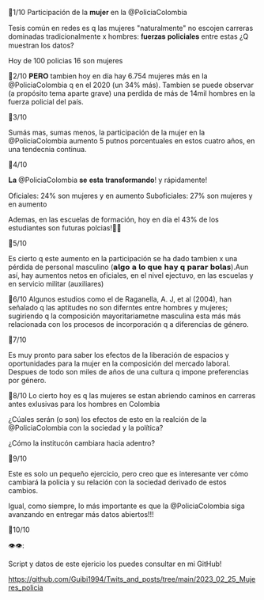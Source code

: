 🧵1/10
Participación de la 𝐦𝐮𝐣𝐞𝐫 en la 
@PoliciaColombia
 

Tesis común en redes es q las mujeres "naturalmente" no escojen carreras dominadas tradicionalmente x hombres: 𝐟𝐮𝐞𝐫𝐳𝐚𝐬 𝐩𝐨𝐥𝐢𝐜𝐢𝐚𝐥𝐞𝐬 entre estas ¿Q muestran los datos?

Hoy de 100 policias 16 son mujeres


🧵2/10
𝐏𝐄𝐑𝐎 tambien hoy en día hay 6.754 mujeres más en la 
@PoliciaColombia
 q en el 2020 (un 34% más). Tambien se puede observar (a propósito tema aparte grave) una perdida de más de 14mil hombres en la fuerza policial del país.

🧵3/10

Sumás mas, sumas menos, la participación de la mujer en la 
@PoliciaColombia
 aumento 5 putnos porcentuales en estos cuatro años, en una tendecnia continua.


🧵4/10

𝐋𝐚 
@PoliciaColombia
  𝐬𝐞 𝐞𝐬𝐭𝐚 𝐭𝐫𝐚𝐧𝐬𝐟𝐨𝐫𝐦𝐚𝐧𝐝𝐨! y rápidamente!

Oficiales: 24% son mujeres y en aumento
Suboficiales: 27% son mujeres y en aumento

Ademas, en las escuelas de formación, hoy en día el 43% de los estudiantes son futuras polcias!👮‍♀️

🧵5/10

Es cierto q este aumento en la participación se ha dado tambien x una pérdida de personal masculino (𝗮𝗹𝗴𝗼 𝗮 𝗹𝗼 𝗾𝘂𝗲 𝗵𝗮𝘆 𝗾 𝗽𝗮𝗿𝗮𝗿 𝗯𝗼𝗹𝗮𝘀).Aun así, hay aumentos netos en oficiales, en el nivel ejectuvo, en las escuelas y en servicio militar (auxiliares)

🧵6/10
Algunos estudios como el de Raganella, A. J, et al (2004), han señalado q las aptitudes no son diferntes entre hombres y mujeres; sugiriendo q la composición mayoritariametne masculina esta más más relacionada con los procesos de incorporación q a diferencias de género.

🧵7/10

Es muy pronto para saber los efectos de la liberación de espacios y oportunidades para la mujer en la composición del mercado laboral. Despues de todo son miles de años de una cultura q impone preferencias por género.

🧵8/10
Lo cierto hoy es q las mujeres se estan abriendo caminos en carreras antes exlusivas para los hombres en Colombia

¿Cúales serán (o son) los efectos de esto en la realción de la 
@PoliciaColombia
  con la sociedad y la política? 

¿Cómo la institucón cambiara hacia adentro?

🧵9/10

Este es solo un pequeño ejercicio, pero creo que es interesante ver cómo cambiará la policia y su relación con la sociedad derivado de estos cambios.

Igual, como siempre, lo más importante es que la 
@PoliciaColombia
 siga avanzando en entregar más datos abiertos!!!

🧵10/10

👁️👁️:

Script y datos de este ejericio los puedes consultar en mi GitHub!

https://github.com/Guibi1994/Twits_and_posts/tree/main/2023_02_25_Mujeres_policia
